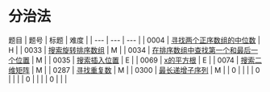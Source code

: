 <!--
 * @Author: QDX
 * @Date: 2022-12-23 11:32:15
 * @Description: 
-->
# 分治法

题目
| 题号 | 标题 | 难度 | 
| --- | --- | --- |
| 0004 | [寻找两个正序数组的中位数](../solutions/0004_%E5%AF%BB%E6%89%BE%E4%B8%A4%E4%B8%AA%E6%AD%A3%E5%BA%8F%E6%95%B0%E7%BB%84%E7%9A%84%E4%B8%AD%E4%BD%8D%E6%95%B0.ipynb) | H |
| 0033 | [搜索旋转排序数组](../solutions/0033_%E6%90%9C%E7%B4%A2%E6%97%8B%E8%BD%AC%E6%8E%92%E5%BA%8F%E6%95%B0%E7%BB%84.ipynb) | M |
| 0034 | [在排序数组中查找第一个和最后一个位置](../solutions/0034_%E5%9C%A8%E6%8E%92%E5%BA%8F%E6%95%B0%E7%BB%84%E4%B8%AD%E6%9F%A5%E6%89%BE%E7%AC%AC%E4%B8%80%E4%B8%AA%E5%92%8C%E6%9C%80%E5%90%8E%E4%B8%80%E4%B8%AA%E4%BD%8D%E7%BD%AE.ipynb) | M |
| 0035 | [搜索插入位置](../solutions/0035_%E6%90%9C%E7%B4%A2%E6%8F%92%E5%85%A5%E4%BD%8D%E7%BD%AE.ipynb) | E |
| 0069 | [x的平方根](../solutions/0069_x%E7%9A%84%E5%B9%B3%E6%96%B9%E6%A0%B9%20.ipynb) | E |
| 0074 | [搜索二维矩阵](../solutions/0074_%E6%90%9C%E7%B4%A2%E4%BA%8C%E7%BB%B4%E7%9F%A9%E9%98%B5.ipynb) | M |
| 0287 | [寻找重复数](../solutions/0287_%E5%AF%BB%E6%89%BE%E9%87%8D%E5%A4%8D%E6%95%B0.ipynb) | M |
| 0300 | [最长递增子序列](../solutions/0300_%E6%9C%80%E9%95%BF%E9%80%92%E5%A2%9E%E5%AD%90%E5%BA%8F%E5%88%97.ipynb) | M |
| 0 | []() |  |
| 0 | []() |  |
| 0 | []() |  |
| 0 | []() |  |